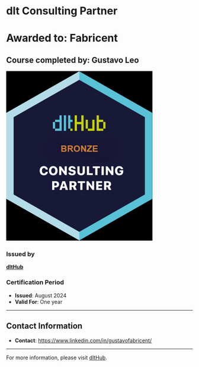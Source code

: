 
#  dlt Consulting Partner

# Awarded to: Fabricent

## Course completed by: Gustavo Leo

![Course Image](../badges/technical_consulting_partner_bronze.png)

### Issued by
[**dltHub**](https://dlthub.com/) 

### Certification Period
- **Issued**: August 2024
- **Valid For**: One year

---

## Contact Information
- **Contact**: https://www.linkedin.com/in/gustavofabricent/

---

For more information, please visit [dltHub](https://dlthub.com/).
    